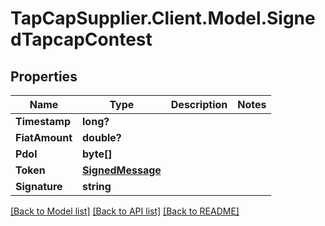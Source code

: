 # TapCapSupplier.Client.Model.SignedTapcapContest
## Properties

Name | Type | Description | Notes
------------ | ------------- | ------------- | -------------
**Timestamp** | **long?** |  | 
**FiatAmount** | **double?** |  | 
**Pdol** | **byte[]** |  | 
**Token** | [**SignedMessage**](SignedMessage.md) |  | 
**Signature** | **string** |  | 

[[Back to Model list]](../README.md#documentation-for-models) [[Back to API list]](../README.md#documentation-for-api-endpoints) [[Back to README]](../README.md)

